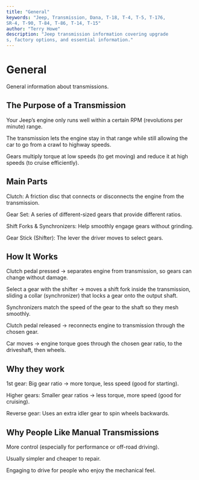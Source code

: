 ```yaml
---
title: "General"
keywords: "Jeep, Transmission, Dana, T-18, T-4, T-5, T-176,
SR-4, T-90, T-84, T-86, T-14, T-15"
author: "Terry Howe"
description: "Jeep transmission information covering upgrade
s, factory options, and essential information."
---
```

# General

General information about transmissions.

## The Purpose of a Transmission

Your Jeep’s engine only runs well within a certain RPM (revolutions per minute) range.

The transmission lets the engine stay in that range while still allowing the car to go from a crawl to highway speeds.

Gears multiply torque at low speeds (to get moving) and reduce it at high speeds (to cruise efficiently).

## Main Parts

Clutch: A friction disc that connects or disconnects the engine from the transmission.

Gear Set: A series of different-sized gears that provide different ratios.

Shift Forks & Synchronizers: Help smoothly engage gears without grinding.

Gear Stick (Shifter): The lever the driver moves to select gears.

## How It Works

Clutch pedal pressed → separates engine from transmission, so gears can change without damage.

Select a gear with the shifter → moves a shift fork inside the transmission, sliding a collar (synchronizer) that locks a gear onto the output shaft.

Synchronizers match the speed of the gear to the shaft so they mesh smoothly.

Clutch pedal released → reconnects engine to transmission through the chosen gear.

Car moves → engine torque goes through the chosen gear ratio, to the driveshaft, then wheels.

## Why they work

1st gear: Big gear ratio → more torque, less speed (good for starting).

Higher gears: Smaller gear ratios → less torque, more speed (good for cruising).

Reverse gear: Uses an extra idler gear to spin wheels backwards.

## Why People Like Manual Transmissions

More control (especially for performance or off-road driving).

Usually simpler and cheaper to repair.

Engaging to drive for people who enjoy the mechanical feel.